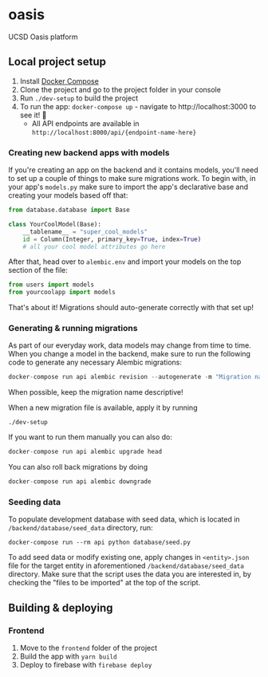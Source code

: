 # oasis
UCSD Oasis platform

## Local project setup

1. Install [Docker Compose](https://docs.docker.com/compose/install/)
2. Clone the project and go to the project folder in your console
3. Run `./dev-setup` to build the project
4. To run the app: `docker-compose up` - navigate to http://localhost:3000 to see it! 🚀
    - All API endpoints are available in `http://localhost:8000/api/{endpoint-name-here}`

### Creating new backend apps with models

If you're creating an app on the backend and it contains models, you'll need to set up a couple of things to make sure migrations work. To begin with, in your app's `models.py` make sure to import the app's declarative base and creating your models based off that:

```python
from database.database import Base

class YourCoolModel(Base):
    __tablename__ = "super_cool_models"
    id = Column(Integer, primary_key=True, index=True)
    # all your cool model attributes go here
```

After that, head over to `alembic.env` and import your models on the top section of the file:

```python
from users import models
from yourcoolapp import models
```

That's about it! Migrations should auto-generate correctly with that set up!

### Generating & running migrations

As part of our everyday work, data models may change from time to time. When you change a model in the backend, make sure to run the following code to generate any necessary Alembic migrations:

```python
docker-compose run api alembic revision --autogenerate -m "Migration name here!"
```

When possible, keep the migration name descriptive!

When a new migration file is available, apply it by running

```
./dev-setup
```
If you want to run them manually you can also do:

```python
docker-compose run api alembic upgrade head
```

You can also roll back migrations by doing

```python
docker-compose run api alembic downgrade
```

### Seeding data

To populate development database with seed data, which is located in `/backend/database/seed_data` directory, run:

```
docker-compose run --rm api python database/seed.py
```

To add seed data or modify existing one, apply changes in `<entity>.json` file for the target entity in aforementioned `/backend/database/seed_data` directory. Make sure that the script uses the data you are
interested in, by checking the "files to be imported" at the top of the script.

## Building & deploying

### Frontend

1. Move to the `frontend` folder of the project
2. Build the app with `yarn build`
3. Deploy to firebase with `firebase deploy`
